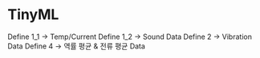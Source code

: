# TinyML
Define 1_1 -> Temp/Current
Define 1_2 -> Sound Data
Define 2 -> Vibration Data
Define 4 -> 역률 평균 & 전류 평균 Data
